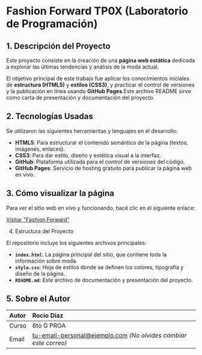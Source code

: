 # Fashion Forward TP0X (Laboratorio de Programación)

## 1. Descripción del Proyecto

Este proyecto consiste en la creación de una **página web estática** dedicada a explorar las últimas tendencias y análisis de la moda actual.

El objetivo principal de este trabajo fue aplicar los conocimientos iniciales de **estructura (HTML5)** y **estilos (CSS3)**, y practicar el control de versiones y la publicación en línea usando **GitHub Pages**.Este archivo README sirve como carta de presentación y documentación del proyecto.

## 2. Tecnologías Usadas

Se utilizaron las siguientes herramientas y lenguajes en el desarrollo:

* **HTML5**: Para estructurar el contenido semántico de la página (textos, imágenes, enlaces).
* **CSS3**: Para dar estilo, diseño y estética visual a la interfaz.
* **GitHub**: Plataforma utilizada para el control de versiones del código.
* **GitHub Pages**: Servicio de hosting gratuito para publicar la página web en vivo.

## 3. Cómo visualizar la página

Para ver el sitio web en vivo y funcionando, hacé clic en el siguiente enlace:

[Visitar "Fashion Forward"](https://rociodiazceliz17.github.io/tp2/)

4. Estructura del Proyecto

El repositorio incluye los siguientes archivos principales:

* **`index.html`**: La página principal del sitio, que contiene toda la información sobre moda.
* **`style.css`**: Hoja de estilos donde se definen los colores, tipografía y diseño de la página.
* **`README.md`**: Este archivo de documentación y presentación del proyecto.

## 5. Sobre el Autor

| Autor | Rocio Diaz |
| :--- | :--- |
| Curso | 6to G PROA |
| Email | tu-email-personal@ejemplo.com *(No olvides cambiar este correo)* |
